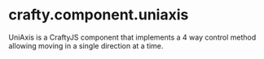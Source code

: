 crafty.component.uniaxis
========================

UniAxis is a CraftyJS component that implements a 4 way control method allowing moving in a single direction at a time.
